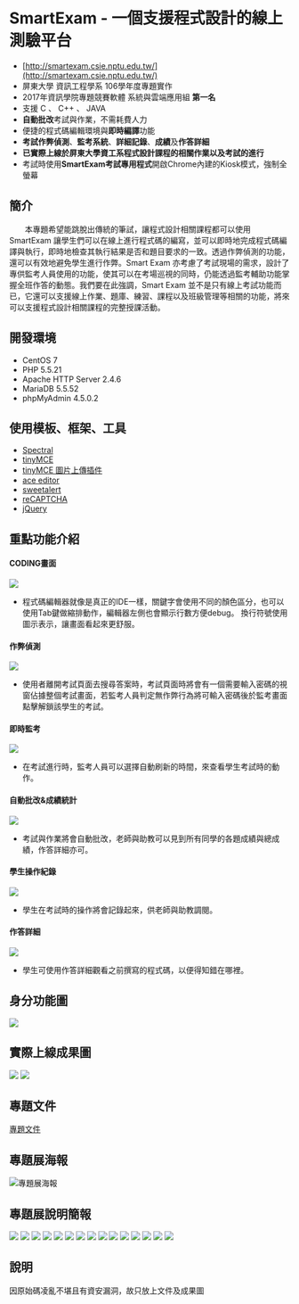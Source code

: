 # SmartExam - 一個支援程式設計的線上測驗平台

* [http://smartexam.csie.nptu.edu.tw/](http://smartexam.csie.nptu.edu.tw/)
* 屏東大學 資訊工程學系 106學年度專題實作  
* 2017年資訊學院專題競賽軟體 系統與雲端應用組 **第一名**
* 支援 C 、 C++ 、 JAVA
* **自動批改**考試與作業，不需耗費人力
* 便捷的程式碼編輯環境與**即時編譯**功能
* **考試作弊偵測**、**監考系統**、**詳細記錄**、**成績**及**作答詳細**
* **已實際上線於屏東大學資工系程式設計課程的相關作業以及考試的進行**
* 考試時使用**SmartExam考試專用程式**開啟Chrome內建的Kiosk模式，強制全螢幕

## 簡介
　　本專題希望能跳脫出傳統的筆試，讓程式設計相關課程都可以使用 SmartExam 讓學生們可以在線上進行程式碼的編寫，並可以即時地完成程式碼編譯與執行，即時地檢查其執行結果是否和題目要求的一致。透過作弊偵測的功能，還可以有效地避免學生進行作弊。Smart Exam 亦考慮了考試現場的需求，設計了專供監考人員使用的功能，使其可以在考場巡視的同時，仍能透過監考輔助功能掌握全班作答的動態。我們要在此強調，Smart Exam 並不是只有線上考試功能而已，它還可以支援線上作業、題庫、練習、課程以及班級管理等相關的功能，將來可以支援程式設計相關課程的完整授課活動。

## 開發環境
* CentOS 7
* PHP 5.5.21
* Apache HTTP Server 2.4.6
* MariaDB 5.5.52
* phpMyAdmin 4.5.0.2

## 使用模板、框架、工具
* [Spectral](https://html5up.net/spectral)
* [tinyMCE](https://www.tinymce.com/)
* [tinyMCE 圖片上傳插件]( https://github.com/vikdiesel/justboil.me)
* [ace editor](https://ace.c9.io/)
* [sweetalert](https://sweetalert.js.org/)
* [reCAPTCHA](https://developers.google.com/recaptcha/)
* [jQuery](https://jquery.com/)

## 重點功能介紹
#### CODING畫面
![](https://github.com/MTsung/SmartExam/raw/master/upimages/pic15.png)
* 程式碼編輯器就像是真正的IDE一樣，關鍵字會使用不同的顏色區分，也可以使用Tab鍵做縮排動作，編輯器左側也會顯示行數方便debug。
換行符號使用圖示表示，讓畫面看起來更舒服。  

#### 作弊偵測
![](https://github.com/MTsung/SmartExam/raw/master/upimages/pic04.png)
* 使用者離開考試頁面去搜尋答案時，考試頁面時將會有一個需要輸入密碼的視窗佔據整個考試畫面，若監考人員判定無作弊行為將可輸入密碼後於監考畫面點擊解鎖該學生的考試。

#### 即時監考
![](https://github.com/MTsung/SmartExam/raw/master/upimages/pic03.jpg)
* 在考試進行時，監考人員可以選擇自動刷新的時間，來查看學生考試時的動作。

#### 自動批改&成績統計
![](https://github.com/MTsung/SmartExam/raw/master/upimages/pic10.png)
* 考試與作業將會自動批改，老師與助教可以見到所有同學的各題成績與總成績，作答詳細亦可。

#### 學生操作紀錄
![](https://github.com/MTsung/SmartExam/raw/master/upimages/pic20.png)
* 學生在考試時的操作將會記錄起來，供老師與助教調閱。

#### 作答詳細
![](https://github.com/MTsung/SmartExam/raw/master/upimages/pic12.png)
* 學生可使用作答詳細觀看之前撰寫的程式碼，以便得知錯在哪裡。

## 身分功能圖
![](https://github.com/MTsung/SmartExam/raw/master/%E6%96%87%E4%BB%B6/%E8%BA%AB%E5%88%86%E5%8A%9F%E8%83%BD%E5%9C%96.png)

## 實際上線成果圖
![](https://github.com/MTsung/SmartExam/raw/master/%E6%96%87%E4%BB%B6/%E5%AF%A6%E9%9A%9B%E5%9C%96%E7%89%87/%E6%9C%AA%E5%91%BD%E5%90%8D%20-%203.png)
![](https://github.com/MTsung/SmartExam/raw/master/%E6%96%87%E4%BB%B6/%E5%AF%A6%E9%9A%9B%E5%9C%96%E7%89%87/%E6%9C%AA%E5%91%BD%E5%90%8D%20-%2051.png)

## 專題文件
[專題文件](https://github.com/MTsung/SmartExam/blob/master/SmartExam-%E4%B8%80%E5%80%8B%E6%94%AF%E6%8F%B4%E7%A8%8B%E5%BC%8F%E8%A8%AD%E8%A8%88%E7%9A%84%E7%B7%9A%E4%B8%8A%E6%B8%AC%E9%A9%97%E5%B9%B3%E5%8F%B0.pdf)

## 專題展海報
![專題展海報](https://github.com/MTsung/SmartExam/raw/master/SmartExam-%E4%B8%80%E5%80%8B%E6%94%AF%E6%8F%B4%E7%A8%8B%E5%BC%8F%E8%A8%AD%E8%A8%88%E7%9A%84%E7%B7%9A%E4%B8%8A%E6%B8%AC%E9%A9%97%E5%B9%B3%E5%8F%B0.png)

## 專題展說明簡報
![](https://github.com/MTsung/SmartExam/raw/master/%E6%96%87%E4%BB%B6/PPT/%E5%9C%96%E7%89%87/cbhan-2zxew-001.png)
![](https://github.com/MTsung/SmartExam/raw/master/%E6%96%87%E4%BB%B6/PPT/%E5%9C%96%E7%89%87/cbhan-2zxew-002.png)
![](https://github.com/MTsung/SmartExam/raw/master/%E6%96%87%E4%BB%B6/PPT/%E5%9C%96%E7%89%87/cbhan-2zxew-003.png)
![](https://github.com/MTsung/SmartExam/raw/master/%E6%96%87%E4%BB%B6/PPT/%E5%9C%96%E7%89%87/cbhan-2zxew-004.png)
![](https://github.com/MTsung/SmartExam/raw/master/%E6%96%87%E4%BB%B6/PPT/%E5%9C%96%E7%89%87/cbhan-2zxew-005.png)
![](https://github.com/MTsung/SmartExam/raw/master/%E6%96%87%E4%BB%B6/PPT/%E5%9C%96%E7%89%87/cbhan-2zxew-006.png)
![](https://github.com/MTsung/SmartExam/raw/master/%E6%96%87%E4%BB%B6/PPT/%E5%9C%96%E7%89%87/cbhan-2zxew-007.png)
![](https://github.com/MTsung/SmartExam/raw/master/%E6%96%87%E4%BB%B6/PPT/%E5%9C%96%E7%89%87/cbhan-2zxew-008.png)
![](https://github.com/MTsung/SmartExam/raw/master/%E6%96%87%E4%BB%B6/PPT/%E5%9C%96%E7%89%87/cbhan-2zxew-009.png)
![](https://github.com/MTsung/SmartExam/raw/master/%E6%96%87%E4%BB%B6/PPT/%E5%9C%96%E7%89%87/cbhan-2zxew-010.png)
![](https://github.com/MTsung/SmartExam/raw/master/%E6%96%87%E4%BB%B6/PPT/%E5%9C%96%E7%89%87/cbhan-2zxew-011.png)
![](https://github.com/MTsung/SmartExam/raw/master/%E6%96%87%E4%BB%B6/PPT/%E5%9C%96%E7%89%87/cbhan-2zxew-012.png)
![](https://github.com/MTsung/SmartExam/raw/master/%E6%96%87%E4%BB%B6/PPT/%E5%9C%96%E7%89%87/cbhan-2zxew-013.png)
![](https://github.com/MTsung/SmartExam/raw/master/%E6%96%87%E4%BB%B6/PPT/%E5%9C%96%E7%89%87/cbhan-2zxew-014.png)
![](https://github.com/MTsung/SmartExam/raw/master/%E6%96%87%E4%BB%B6/PPT/%E5%9C%96%E7%89%87/cbhan-2zxew-015.png)

## 說明
因原始碼凌亂不堪且有資安漏洞，故只放上文件及成果圖